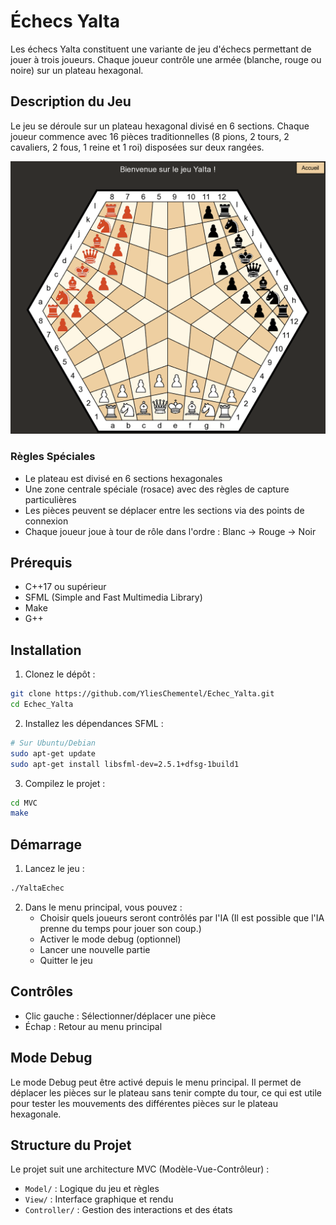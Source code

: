 # Échecs Yalta 

Les échecs Yalta constituent une variante de jeu d'échecs permettant de jouer à trois joueurs. Chaque joueur contrôle une armée (blanche, rouge ou noire) sur un plateau hexagonal.

## Description du Jeu

Le jeu se déroule sur un plateau hexagonal divisé en 6 sections. Chaque joueur commence avec 16 pièces traditionnelles (8 pions, 2 tours, 2 cavaliers, 2 fous, 1 reine et 1 roi) disposées sur deux rangées.

![Plateau de Jeu](MVC/resources/images/ReadMeImages/plateau.png)

### Règles Spéciales
- Le plateau est divisé en 6 sections hexagonales
- Une zone centrale spéciale (rosace) avec des règles de capture particulières
- Les pièces peuvent se déplacer entre les sections via des points de connexion
- Chaque joueur joue à tour de rôle dans l'ordre : Blanc → Rouge → Noir

## Prérequis

- C++17 ou supérieur
- SFML (Simple and Fast Multimedia Library)
- Make
- G++

## Installation

1. Clonez le dépôt :
```bash
git clone https://github.com/YliesChementel/Echec_Yalta.git
cd Echec_Yalta
```

2. Installez les dépendances SFML :
```bash
# Sur Ubuntu/Debian
sudo apt-get update
sudo apt-get install libsfml-dev=2.5.1+dfsg-1build1
```

3. Compilez le projet :
```bash
cd MVC
make
```

## Démarrage

1. Lancez le jeu :
```bash
./YaltaEchec
```

2. Dans le menu principal, vous pouvez :
   - Choisir quels joueurs seront contrôlés par l'IA (Il est possible que l'IA prenne du temps pour jouer son coup.)
   - Activer le mode debug (optionnel)
   - Lancer une nouvelle partie
   - Quitter le jeu

## Contrôles

- Clic gauche : Sélectionner/déplacer une pièce
- Échap : Retour au menu principal

## Mode Debug

Le mode Debug peut être activé depuis le menu principal. Il permet de déplacer les pièces sur le plateau sans tenir compte du tour, ce qui est utile pour tester les mouvements des différentes pièces sur le plateau hexagonale.

## Structure du Projet

Le projet suit une architecture MVC (Modèle-Vue-Contrôleur) :
- `Model/` : Logique du jeu et règles
- `View/` : Interface graphique et rendu
- `Controller/` : Gestion des interactions et des états
